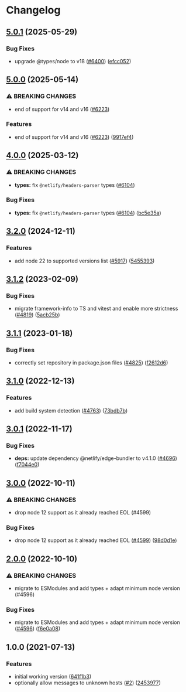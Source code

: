 # Changelog

## [5.0.1](https://github.com/netlify/build/compare/nock-udp-v5.0.0...nock-udp-v5.0.1) (2025-05-29)


### Bug Fixes

* upgrade @types/node to v18 ([#6400](https://github.com/netlify/build/issues/6400)) ([efcc052](https://github.com/netlify/build/commit/efcc052daf4eeb57392e76f1e971422158ec5fab))

## [5.0.0](https://github.com/netlify/build/compare/nock-udp-v4.0.0...nock-udp-v5.0.0) (2025-05-14)


### ⚠ BREAKING CHANGES

* end of support for v14 and v16 ([#6223](https://github.com/netlify/build/issues/6223))

### Features

* end of support for v14 and v16 ([#6223](https://github.com/netlify/build/issues/6223)) ([9917ef4](https://github.com/netlify/build/commit/9917ef4eb0bd47162e33aa432be7c9fa3fa462c4))

## [4.0.0](https://github.com/netlify/build/compare/nock-udp-v3.2.0...nock-udp-v4.0.0) (2025-03-12)


### ⚠ BREAKING CHANGES

* **types:** fix `@netlify/headers-parser` types ([#6104](https://github.com/netlify/build/issues/6104))

### Bug Fixes

* **types:** fix `@netlify/headers-parser` types ([#6104](https://github.com/netlify/build/issues/6104)) ([bc5e35a](https://github.com/netlify/build/commit/bc5e35a661521e46711c4a1b166e698703849188))

## [3.2.0](https://github.com/netlify/build/compare/nock-udp-v3.1.2...nock-udp-v3.2.0) (2024-12-11)


### Features

* add node 22 to supported versions list ([#5917](https://github.com/netlify/build/issues/5917)) ([5455393](https://github.com/netlify/build/commit/545539369a3f1a0e9d2036df7d41a8bed1df8272))

## [3.1.2](https://github.com/netlify/build/compare/nock-udp-v3.1.1...nock-udp-v3.1.2) (2023-02-09)


### Bug Fixes

* migrate framework-info to TS and vitest and enable more strictness ([#4819](https://github.com/netlify/build/issues/4819)) ([5acb25b](https://github.com/netlify/build/commit/5acb25b3e1e8cd6d5fa85fdb76baea5a34a1131b))

## [3.1.1](https://github.com/netlify/build/compare/nock-udp-v3.1.0...nock-udp-v3.1.1) (2023-01-18)


### Bug Fixes

* correctly set repository in package.json files ([#4825](https://github.com/netlify/build/issues/4825)) ([f2612d6](https://github.com/netlify/build/commit/f2612d61e14ee2d9976a5ec37698976ac4331ad1))

## [3.1.0](https://github.com/netlify/build/compare/nock-udp-v3.0.1...nock-udp-v3.1.0) (2022-12-13)


### Features

* add build system detection ([#4763](https://github.com/netlify/build/issues/4763)) ([73bdb7b](https://github.com/netlify/build/commit/73bdb7bed7347cf6a8c4d729142c322297a0dce8))

## [3.0.1](https://github.com/netlify/build/compare/nock-udp-v3.0.0...nock-udp-v3.0.1) (2022-11-17)


### Bug Fixes

* **deps:** update dependency @netlify/edge-bundler to v4.1.0 ([#4696](https://github.com/netlify/build/issues/4696)) ([f7044e0](https://github.com/netlify/build/commit/f7044e013804096dfb61ba0459226ff6d702ddf3))

## [3.0.0](https://github.com/netlify/build/compare/nock-udp-v2.0.0...nock-udp-v3.0.0) (2022-10-11)


### ⚠ BREAKING CHANGES

* drop node 12 support as it already reached EOL (#4599)

### Bug Fixes

* drop node 12 support as it already reached EOL ([#4599](https://github.com/netlify/build/issues/4599)) ([98d0d1e](https://github.com/netlify/build/commit/98d0d1e4db479fb9bb3a529de590f89aef7dd223))

## [2.0.0](https://github.com/netlify/build/compare/nock-udp-v1.0.0...nock-udp-v2.0.0) (2022-10-10)


### ⚠ BREAKING CHANGES

* migrate to ESModules and add types + adapt minimum node version (#4596)

### Bug Fixes

* migrate to ESModules and add types + adapt minimum node version ([#4596](https://github.com/netlify/build/issues/4596)) ([f6e0a08](https://github.com/netlify/build/commit/f6e0a08b474f15dd5187a056742c4c84114f3cd7))

## 1.0.0 (2021-07-13)


### Features

* initial working version ([641f1b3](https://www.github.com/netlify/nock-udp/commit/641f1b349499f03397460414df48a1357831f374))
* optionally allow messages to unknown hosts ([#2](https://www.github.com/netlify/nock-udp/issues/2)) ([2453977](https://www.github.com/netlify/nock-udp/commit/24539775ef13ceeb7580556a6107ca6e8b153aaa))
